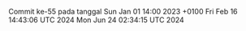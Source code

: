 Commit ke-55 pada tanggal Sun Jan 01 14:00 2023 +0100
Fri Feb 16 14:43:06 UTC 2024
Mon Jun 24 02:34:15 UTC 2024
